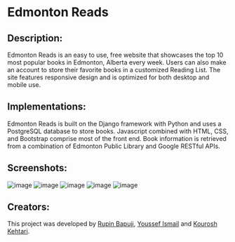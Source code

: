 # Edmonton Reads

## Description:
Edmonton Reads is an easy to use, free website that showcases the top 10 most popular books in Edmonton, Alberta every week. Users can also make an account to store their favorite books in a customized Reading List. The site features responsive design and is optimized for both desktop and mobile use.

## Implementations:
Edmonton Reads is built on the Django framework with Python and uses a PostgreSQL database to store books. Javascript combined with HTML, CSS, and Bootstrap comprise most of the front end. Book information is retrieved from a combination of Edmonton Public Library and Google RESTful APIs.

## Screenshots:
![image](https://user-images.githubusercontent.com/59630201/104113227-a9207680-52b4-11eb-8a0b-597329aea02c.png)
![image](https://user-images.githubusercontent.com/59630201/104113237-c2292780-52b4-11eb-8923-f54199175e67.png)
![image](https://user-images.githubusercontent.com/59630201/104113250-cead8000-52b4-11eb-9923-6f956bf77f28.png)
![image](https://user-images.githubusercontent.com/59630201/104113253-da994200-52b4-11eb-839c-ab439350774a.png)
![image](https://user-images.githubusercontent.com/59630201/104113256-dcfb9c00-52b4-11eb-9b4e-a04387e3e944.png)

## Creators:
This project was developed by [Rupin Bapuji](https://github.com/rbapuji1), [Youssef Ismail](https://github.com/yismailuofa/) and [Kourosh Kehtari](https://github.com/kouroshkeh).

